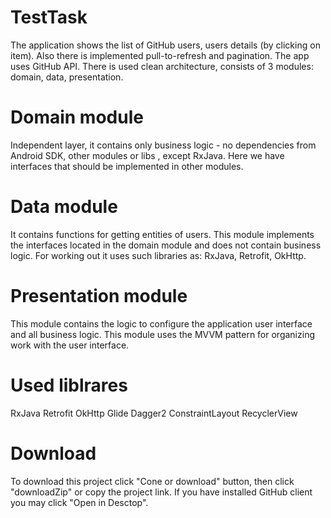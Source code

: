 # TestTask
The application shows the list of GitHub users, users details (by clicking on item). Also there is implemented pull-to-refresh and pagination. The app uses GitHub API. There is used clean architecture, consists of 3 modules: domain, data, presentation.

# Domain module
Independent layer, it contains only business logic - no dependencies from Android SDK, other modules or libs , except RxJava. Here we have interfaces that should be implemented in other modules.

# Data module
It contains functions for getting entities of users. This module implements the interfaces located in the domain module and does not contain business logic. For working out it uses such libraries as: RxJava, Retrofit, OkHttp.

# Presentation module
This module contains the logic to configure the application user interface and all business logic. This module uses the MVVM pattern for organizing work with the user interface.

# Used liblrares
RxJava Retrofit OkHttp Glide Dagger2 ConstraintLayout RecyclerView 

# Download
To download this project click "Cone or download" button, then click "downloadZip" or copy the project link. If you have installed GitHub client you may click "Open in Desctop".
